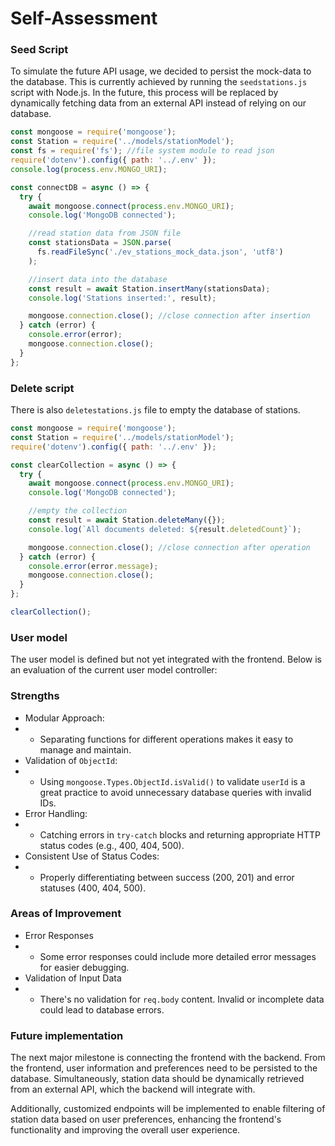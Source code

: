 # Self-Assessment

### Seed Script

To simulate the future API usage, we decided to persist the mock-data to the database. This is currently achieved by running the `seedstations.js` script with Node.js. In the future, this process will be replaced by dynamically fetching data from an external API instead of relying on our database.

```js
const mongoose = require('mongoose');
const Station = require('../models/stationModel');
const fs = require('fs'); //file system module to read json
require('dotenv').config({ path: '../.env' });
console.log(process.env.MONGO_URI);

const connectDB = async () => {
  try {
    await mongoose.connect(process.env.MONGO_URI);
    console.log('MongoDB connected');

    //read station data from JSON file
    const stationsData = JSON.parse(
      fs.readFileSync('./ev_stations_mock_data.json', 'utf8')
    );

    //insert data into the database
    const result = await Station.insertMany(stationsData);
    console.log('Stations inserted:', result);

    mongoose.connection.close(); //close connection after insertion
  } catch (error) {
    console.error(error);
    mongoose.connection.close();
  }
};
```

### Delete script

There is also `deletestations.js` file to empty the database of stations.

```js
const mongoose = require('mongoose');
const Station = require('../models/stationModel');
require('dotenv').config({ path: '../.env' });

const clearCollection = async () => {
  try {
    await mongoose.connect(process.env.MONGO_URI);
    console.log('MongoDB connected');

    //empty the collection
    const result = await Station.deleteMany({});
    console.log(`All documents deleted: ${result.deletedCount}`);

    mongoose.connection.close(); //close connection after operation
  } catch (error) {
    console.error(error.message);
    mongoose.connection.close();
  }
};

clearCollection();
```

### User model

The user model is defined but not yet integrated with the frontend. Below is an evaluation of the current user model controller:

### Strengths

- Modular Approach:
- - Separating functions for different operations makes it easy to manage and maintain.
- Validation of `ObjectId`:
- - Using `mongoose.Types.ObjectId.isValid()` to validate `userId` is a great practice to avoid unnecessary database queries with invalid IDs.
- Error Handling:
- - Catching errors in `try-catch` blocks and returning appropriate HTTP status codes (e.g., 400, 404, 500).
- Consistent Use of Status Codes:
- - Properly differentiating between success (200, 201) and error statuses (400, 404, 500).

### Areas of Improvement

- Error Responses
- - Some error responses could include more detailed error messages for easier debugging.
- Validation of Input Data
- - There's no validation for `req.body` content. Invalid or incomplete data could lead to database errors.

### Future implementation

The next major milestone is connecting the frontend with the backend. From the frontend, user information and preferences need to be persisted to the database. Simultaneously, station data should be dynamically retrieved from an external API, which the backend will integrate with.

Additionally, customized endpoints will be implemented to enable filtering of station data based on user preferences, enhancing the frontend's functionality and improving the overall user experience.
